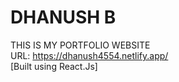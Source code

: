 # DHANUSH B
THIS IS MY PORTFOLIO WEBSITE <br>
URL: https://dhanush4554.netlify.app/ <br>
[Built using React.Js] <br>
